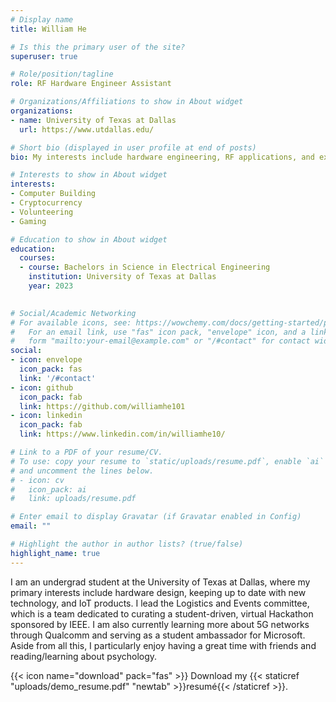 ```yaml
---
# Display name
title: William He

# Is this the primary user of the site?
superuser: true

# Role/position/tagline
role: RF Hardware Engineer Assistant

# Organizations/Affiliations to show in About widget
organizations:
- name: University of Texas at Dallas
  url: https://www.utdallas.edu/

# Short bio (displayed in user profile at end of posts)
bio: My interests include hardware engineering, RF applications, and exploring the tech field.

# Interests to show in About widget
interests:
- Computer Building
- Cryptocurrency
- Volunteering
- Gaming

# Education to show in About widget
education:
  courses:
  - course: Bachelors in Science in Electrical Engineering
    institution: University of Texas at Dallas
    year: 2023
  

# Social/Academic Networking
# For available icons, see: https://wowchemy.com/docs/getting-started/page-builder/#icons
#   For an email link, use "fas" icon pack, "envelope" icon, and a link in the
#   form "mailto:your-email@example.com" or "/#contact" for contact widget.
social:
- icon: envelope
  icon_pack: fas
  link: '/#contact'
- icon: github
  icon_pack: fab
  link: https://github.com/williamhe101
- icon: linkedin
  icon_pack: fab
  link: https://www.linkedin.com/in/williamhe10/

# Link to a PDF of your resume/CV.
# To use: copy your resume to `static/uploads/resume.pdf`, enable `ai` icons in `params.toml`, 
# and uncomment the lines below.
# - icon: cv
#   icon_pack: ai
#   link: uploads/resume.pdf

# Enter email to display Gravatar (if Gravatar enabled in Config)
email: ""

# Highlight the author in author lists? (true/false)
highlight_name: true
---
```


I am an undergrad student at the University of Texas at Dallas, where my primary interests include hardware design, keeping up to date with new technology, and IoT products. 
I lead the Logistics and Events committee, which is a team dedicated to curating a student-driven, virtual Hackathon sponsored by IEEE. I am also currently learning more about 5G networks through Qualcomm and serving as a student ambassador for Microsoft. Aside from all this, I particularly enjoy having a great time with friends and reading/learning about psychology.

{{< icon name="download" pack="fas" >}} Download my {{< staticref "uploads/demo_resume.pdf" "newtab" >}}resumé{{< /staticref >}}.
